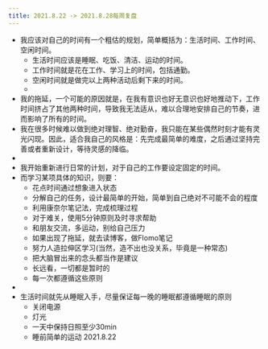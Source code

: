 ```yaml
---
title: 2021.8.22 -> 2021.8.28每周复盘
---
```


- 我应该对自己的时间有一个粗估的规划，简单概括为：生活时间、工作时间、空闲时间。
	- 生活时间应该是睡眠、吃饭、清洁、运动的时间。
	- 工作时间就是花在工作、学习上的时间，包括通勤。
	- 空闲时间就是做完以上两种活动后剩下来的时间。
	-
- 我的拖延，一个可能的原因就是，在我有意识也好无意识也好地推动下，工作时间挤占了其他两种时间，导致我无法适从，难以合理地安排自己的节奏，进而影响了所有的时间。
- 我在很多时候难以做到绝对理智、绝对勤奋，我只能在某些偶然时刻才能有灵光闪现。因此，适合我自己的风格是：先完成最简单的难度，之后通过坚持完善或者重新设计，等待灵感的降临。
-
- 我开始重新进行日常的计划，对于自己的工作要设定固定的时间。
- 而学习某项具体的知识，则要：
	- 花点时间通过想象进入状态
	- 分解自己的任务，设计最简单的开始，简单到自己绝对不可能不会的程度
	- 利用康奈尔笔记法，完成梳理过程
	- 对于难关，使用5分钟原则及时寻求帮助
	- 和朋友交流，多运动，别给自己压力
	- 如果出现了拖延，就去读博客，做Flomo笔记
	- 努力人造拉伸区学习(当然，造不出也没关系，毕竟是一种常态)
	- 把大脑冒出来的念头都当作是建议
	- 长远看，一切都是暂时的
	- 每一次都遵循这些原则
-
- 生活时间就先从睡眠入手，尽量保证每一晚的睡眠都遵循睡眠的原则
	- 关闭电源
	- 灯光
	- 一天中保持日照至少30min
	- 睡前简单的运动 2021.8.22